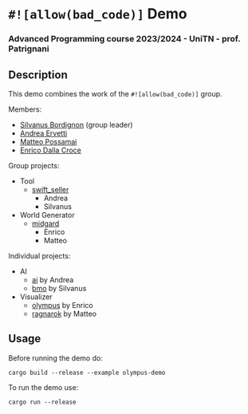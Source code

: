 # `#![allow(bad_code)]` Demo 
### Advanced Programming course 2023/2024 - UniTN - prof. Patrignani

## Description

This demo combines the work of the `#![allow(bad_code)]` group.

Members:
- [Silvanus Bordignon](https://github.com/silvanusbordignon) (group leader)
- [Andrea Ervetti](https://github.com/arvt)
- [Matteo Possamai](https://github.com/circled_square)
- [Enrico Dalla Croce](https://github.com/kalsifer-742)


Group projects:
- Tool
  - [swift_seller](https://github.com/silvanusbordignon/swift_seller)
    - Andrea
    - Silvanus
- World Generator
  - [midgard](https://github.com/circled-square/midgard.git)
    - Enrico
    - Matteo

Individual projects:
- AI
  - [ai](https://github.com/arvt/ai.git) by Andrea
  - [bmo](https://github.com/silvanusbordignon/bmo.git) by Silvanus
- Visualizer
  - [olympus](https://github.com/Kalsifer-742/olympus.git) by Enrico
  - [ragnarok](https://github.com/circled-square/ragnarok.git) by Matteo

## Usage

Before running the demo do:

`cargo build --release --example olympus-demo`

To run the demo use:

`cargo run --release`